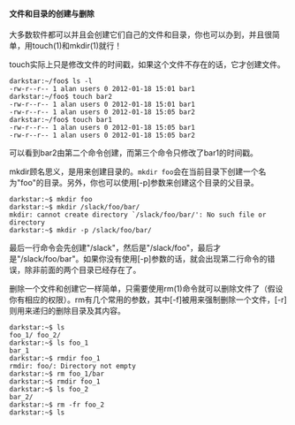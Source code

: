 #### 文件和目录的创建与删除

大多数软件都可以并且会创建它们自己的文件和目录，你也可以办到，并且很简单，用touch(1)和mkdir(1)就行！  

touch实际上只是修改文件的时间戳，如果这个文件不存在的话，它才创建文件。  
```plain
darkstar:~/foo$ ls -l
-rw-r--r-- 1 alan users 0 2012-01-18 15:01 bar1
darkstar:~/foo$ touch bar2
-rw-r--r-- 1 alan users 0 2012-01-18 15:01 bar1
-rw-r--r-- 1 alan users 0 2012-01-18 15:05 bar2
darkstar:~/foo$ touch bar1
-rw-r--r-- 1 alan users 0 2012-01-18 15:05 bar1
-rw-r--r-- 1 alan users 0 2012-01-18 15:05 bar2
```  
可以看到bar2由第二个命令创建，而第三个命令只修改了bar1的时间戳。  

mkdir顾名思义，是用来创建目录的。`mkdir foo`会在当前目录下创建一个名为"foo"的目录。另外，你也可以使用[-p]参数来创建这个目录的父目录。  
```plain
darkstar:~$ mkdir foo
darkstar:~$ mkdir /slack/foo/bar/
mkdir: cannot create directory `/slack/foo/bar/': No such file or directory
darkstar:~$ mkdir -p /slack/foo/bar/
```  
最后一行命令会先创建"/slack"，然后是"/slack/foo"，最后才是"/slack/foo/bar"。如果你没有使用[-p]参数的话，就会出现第二行命令的错误，除非前面的两个目录已经存在了。  

删除一个文件和创建它一样简单，只需要使用rm(1)命令就可以删除文件了（假设你有相应的权限）。rm有几个常用的参数，其中[-f]被用来强制删除一个文件，[-r]则用来递归的删除目录及其内容。  
```plain
darkstar:~$ ls
foo_1/ foo_2/
darkstar:~$ ls foo_1
bar_1
darkstar:~$ rmdir foo_1
rmdir: foo/: Directory not empty
darkstar:~$ rm foo_1/bar
darkstar:~$ rmdir foo_1
darkstar:~$ ls foo_2
bar_2/
darkstar:~$ rm -fr foo_2
darkstar:~$ ls
```
